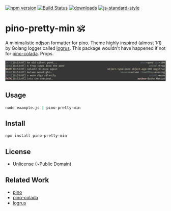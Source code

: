 [![npm version][npm_badge]][npm_link] [![Build Status][travis_badge]][travis_link] 
[![downloads][npm_dl_badge]][npm_dl_link] [![js-standard-style][js_standard_badge]][js_standard_link]

# pino-pretty-min 🕉️

A minimalistic [ndjson](http://ndjson.org) formatter for [pino](https://github.com/pinojs/pino). Theme highly inspired
(almost 1:1) by Golang logger called [logrus](https://github.com/sirupsen/logrus). This package wouldn't have happened
if not for [pino-colada](https://github.com/lrlna/pino-colada). Props.

![pino-pretty-min](./screenshot.png)

## Usage

```bash
node example.js | pino-pretty-min
```

## Install

```bash
npm install pino-pretty-min
```

## License

- Unlicense (~Public Domain)

## Related Work
- [pino](https://github.com/pinojs/pino)
- [pino-colada](https://github.com/lrlna/pino-colada)
- [logrus](https://github.com/sirupsen/logrus)


[npm_badge]: https://img.shields.io/npm/v/pino-pretty-min.svg?style=flat-square
[npm_link]:  https://npmjs.org/package/pino-pretty-min
[js_standard_badge]: https://img.shields.io/badge/code%20style-standard-brightgreen.svg?style=flat-square
[js_standard_link]:  https://github.com/feross/standard
[travis_badge]: https://travis-ci.org/unjello/pino-pretty-min.svg?branch=master
[travis_link]:  https://travis-ci.org/unjello/pino-pretty-min
[npm_dl_badge]: http://img.shields.io/npm/dm/pino-pretty-min.svg?style=flat-square
[npm_dl_link]: https://npmjs.org/package/pino-pretty-min